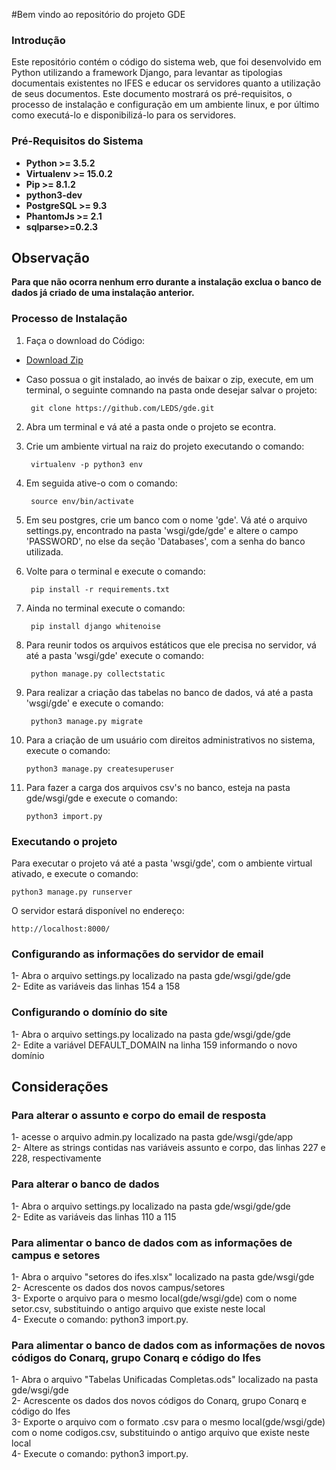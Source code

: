 #Bem vindo ao repositório do projeto GDE

### Introdução

Este repositório contém o código do sistema web, que foi desenvolvido em Python utilizando a framework Django, para levantar as tipologias documentais existentes no IFES e educar os servidores quanto a utilização de seus documentos. Este documento mostrará os pré-requisitos, o processo de instalação e configuração em um ambiente linux, e por último como executá-lo e disponibilizá-lo para os servidores.

### Pré-Requisitos do Sistema
* **Python >= 3.5.2**
* **Virtualenv >= 15.0.2**
* **Pip >= 8.1.2**
* **python3-dev**
* **PostgreSQL >= 9.3**
* **PhantomJs >= 2.1**
*  **sqlparse>=0.2.3**

## Observação

**Para que não ocorra nenhum erro durante a instalação exclua o banco de dados já criado de uma instalação anterior.**

### Processo de Instalação

1. Faça o download do Código:
 * [Download Zip](https://github.com/LEDS/gde/archive/master.zip)
 * Caso possua o git instalado, ao invés de baixar o zip, execute, em um terminal, o seguinte comnando na pasta onde desejar salvar o projeto:
      
		git clone https://github.com/LEDS/gde.git

2. Abra um terminal e vá até a pasta onde o projeto se econtra. 
3. Crie um ambiente virtual na raiz do projeto executando o comando:

		virtualenv -p python3 env

4. Em seguida ative-o com o comando:

		source env/bin/activate

5. Em seu postgres, crie um banco com o nome 'gde'. Vá até o arquivo settings.py, encontrado na pasta 'wsgi/gde/gde' e altere o campo 'PASSWORD', no else da seção 'Databases', com a senha do banco utilizada.
6. Volte para o terminal e execute o comando:

		pip install -r requirements.txt

7. Ainda no terminal execute o comando:

		pip install django whitenoise

8. Para  reunir todos os arquivos estáticos que ele precisa no servidor, vá até a pasta 'wsgi/gde' execute o comando:

		python manage.py collectstatic

9. Para realizar a criação das tabelas no banco de dados, vá até a pasta 'wsgi/gde' e execute o comando:

		python3 manage.py migrate   

10. Para a criação de um usuário com direitos administrativos no sistema, execute o comando:

		python3 manage.py createsuperuser 

11. Para fazer a carga dos arquivos csv's no banco, esteja na pasta gde/wsgi/gde e execute o comando:

		python3 import.py

### Executando o projeto

Para executar o projeto vá até a pasta 'wsgi/gde', com o ambiente virtual ativado, e execute o comando:

    python3 manage.py runserver
    
O servidor estará disponível no endereço:

    http://localhost:8000/


### Configurando as informações do servidor de email

1- Abra o arquivo settings.py localizado na pasta gde/wsgi/gde/gde  
2- Edite as variáveis das linhas 154 a 158

### Configurando o domínio do site

1- Abra o arquivo settings.py localizado na pasta gde/wsgi/gde/gde  
2- Edite a variável DEFAULT_DOMAIN na linha 159 informando o novo domínio


## Considerações 

### Para alterar o assunto e corpo do email de resposta

1- acesse o arquivo admin.py localizado na pasta gde/wsgi/gde/app  
2- Altere as strings contidas nas variáveis assunto e corpo, das linhas 227 e 228, respectivamente

### Para alterar o banco de dados

1- Abra o arquivo settings.py localizado na pasta gde/wsgi/gde/gde  
2- Edite as variáveis das linhas 110 a 115

### Para alimentar o banco de dados com as informações de campus e setores

1- Abra o arquivo "setores do ifes.xlsx" localizado na pasta gde/wsgi/gde  
2- Acrescente os dados dos novos campus/setores  
3- Exporte o arquivo para o mesmo local(gde/wsgi/gde) com o nome setor.csv, substituindo o antigo arquivo que existe neste local  
4- Execute o comando: python3 import.py.

### Para alimentar o banco de dados com as informações de novos códigos do Conarq, grupo Conarq e código do Ifes

1- Abra o arquivo "Tabelas Unificadas Completas.ods" localizado na pasta gde/wsgi/gde  
2- Acrescente os dados dos novos códigos do Conarq, grupo Conarq e código do Ifes  
3- Exporte o arquivo com o formato .csv para o mesmo local(gde/wsgi/gde) com o nome codigos.csv, substituindo o antigo arquivo que existe neste local  
4- Execute o comando: python3 import.py.
